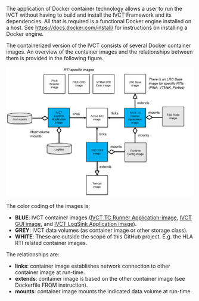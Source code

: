 The application of Docker container technology allows a user to run the IVCT without having to build and install the IVCT Framework and its dependencies. All that is required is a functional Docker engine installed on a host. See https://docs.docker.com/install/ for instructions on installing a Docker engine.

The containerized version of the IVCT consists of several Docker container images. An overview of the container images and the relationships between them is provided in the following figure.

![IVCT Container Design](images/ContainerDesign.png)

The color coding of the images is:

- **BLUE**: IVCT container images ([IVCT TC Runner Application-image](IVCT-TC-Runner-Application-image.md), [IVCT GUI image](IVCT-GUI-image.md), and [IVCT LogSink Application image](IVCT-LogSink-Application-image.md)).
- **GREY**: IVCT data volumes (as container image or other storage class).
- **WHITE**: These are outside the scope of this GitHub project. E.g. the HLA RTI related container images.

The relationships are:

- **links**: container image establishes network connection to other container image at run-time.
- **extends**: container image is based on the other container image (see Dockerfile FROM instruction).
- **mounts**: container image mounts the indicated data volume at run-time.
